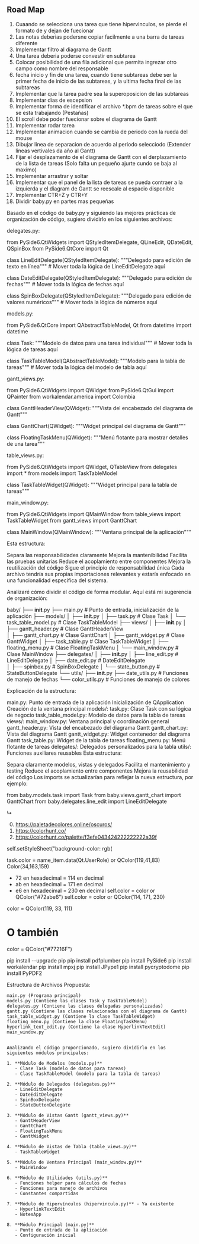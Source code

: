 ## Road Map

1. Cuaando se selecciona una tarea que tiene hipervinculos, se pierde el formato de y dejan de fuecionar
2. Las notas deberias podersne copiar facilmente a una barra de tareas diferente
3. Implementar filtro al diagrama de Gantt
4. Una tarea deberia poderse convestir en subtarea
5. Colocar posibilidad de una fila adicional que permita ingrezar otro campo como nombre del responsable
6. fecha inicio y fin de una tarea, cuando tiene subtareas debe ser la primer fecha de inicio de las subtareas, y la ultima fecha final de las subtareas
7. Implementar que la tarea padre sea la superoposicion de las subtareas
8. Implementar dias de escepsion
9. Implementar forma de identificar el archivo *.bpm de tareas sobre el que se esta trabajando (Pestañas)
10. El scroll debe poder fuecionar sobre el diagrama de Gantt
11. Implementar rodar tarea
12. Implementar animacion cuando se cambia de periodo con la rueda del mouse
13. Dibujar linea de separacion de acuerdo al periodo selecciodo (Extender lineas vertivales da año al Gantt)
14. Fijar el desplazamento de el diagrama de Gantt con el derplazamiento de la lista de tareas (Solo falta un pequeño ajurte cundo se baja al maximo)
15. Implementar arrastrar y soltar
16. Implementar que el panel de la lista de tareas se pueda contraer a la izquierda y el diagram de Gantt se reescale al espacio disponible
17. Implementar CTR+Z y CTR+Y
19. Dividir baby.py en partes mas pequeñas

Basado en el código de baby.py y siguiendo las mejores prácticas de organización de código, sugiero dividirlo en los siguientes archivos:

delegates.py:

from PySide6.QtWidgets import QStyledItemDelegate, QLineEdit, QDateEdit, QSpinBox
from PySide6.QtCore import Qt

class LineEditDelegate(QStyledItemDelegate):
    """Delegado para edición de texto en línea"""
    # Mover toda la lógica de LineEditDelegate aquí

class DateEditDelegate(QStyledItemDelegate):
    """Delegado para edición de fechas"""
    # Mover toda la lógica de fechas aquí
    
class SpinBoxDelegate(QStyledItemDelegate):
    """Delegado para edición de valores numéricos"""
    # Mover toda la lógica de números aquí

models.py:

from PySide6.QtCore import QAbstractTableModel, Qt
from datetime import datetime

class Task:
    """Modelo de datos para una tarea individual"""
    # Mover toda la lógica de tareas aquí

class TaskTableModel(QAbstractTableModel):
    """Modelo para la tabla de tareas"""
    # Mover toda la lógica del modelo de tabla aquí

gantt_views.py:

from PySide6.QtWidgets import QWidget
from PySide6.QtGui import QPainter
from workalendar.america import Colombia

class GanttHeaderView(QWidget):
    """Vista del encabezado del diagrama de Gantt"""
    
class GanttChart(QWidget):
    """Widget principal del diagrama de Gantt"""
    
class FloatingTaskMenu(QWidget):
    """Menú flotante para mostrar detalles de una tarea"""

table_views.py:

from PySide6.QtWidgets import QWidget, QTableView
from delegates import *
from models import TaskTableModel

class TaskTableWidget(QWidget):
    """Widget principal para la tabla de tareas"""

main_window.py:

from PySide6.QtWidgets import QMainWindow
from table_views import TaskTableWidget
from gantt_views import GanttChart

class MainWindow(QMainWindow):
    """Ventana principal de la aplicación"""

Esta estructura:

Separa las responsabilidades claramente
Mejora la mantenibilidad
Facilita las pruebas unitarias
Reduce el acoplamiento entre componentes
Mejora la reutilización del código
Sigue el principio de responsabilidad única
Cada archivo tendría sus propias importaciones relevantes y estaría enfocado en una funcionalidad específica del sistema.






Analizaré cómo dividir el código de forma modular. Aquí está mi sugerencia de organización:

baby/
├── __init__.py
├── main.py                    # Punto de entrada, inicialización de la aplicación
├── models/
│   ├── __init__.py
│   ├── task.py               # Clase Task
│   └── task_table_model.py   # Clase TaskTableModel
├── views/
│   ├── __init__.py
│   ├── gantt_header.py       # Clase GanttHeaderView  
│   ├── gantt_chart.py        # Clase GanttChart
│   ├── gantt_widget.py       # Clase GanttWidget
│   ├── task_table.py         # Clase TaskTableWidget
│   ├── floating_menu.py      # Clase FloatingTaskMenu
│   └── main_window.py        # Clase MainWindow
├── delegates/
│   ├── __init__.py
│   ├── line_edit.py          # LineEditDelegate
│   ├── date_edit.py          # DateEditDelegate  
│   ├── spinbox.py           # SpinBoxDelegate
│   └── state_button.py      # StateButtonDelegate
└── utils/
    ├── __init__.py
    ├── date_utils.py        # Funciones de manejo de fechas
    └── color_utils.py       # Funciones de manejo de colores

Explicación de la estructura:

main.py:
Punto de entrada de la aplicación
Inicialización de QApplication
Creación de la ventana principal
models/:
task.py: Clase Task con su lógica de negocio
task_table_model.py: Modelo de datos para la tabla de tareas
views/:
main_window.py: Ventana principal y coordinación general
gantt_header.py: Vista del encabezado del diagrama Gantt
gantt_chart.py: Vista del diagrama Gantt
gantt_widget.py: Widget contenedor del diagrama Gantt
task_table.py: Widget de la tabla de tareas
floating_menu.py: Menú flotante de tareas
delegates/:
Delegados personalizados para la tabla
utils/:
Funciones auxiliares reusables
Esta estructura:

Separa claramente modelos, vistas y delegados
Facilita el mantenimiento y testing
Reduce el acoplamiento entre componentes
Mejora la reusabilidad del código
Los imports se actualizarían para reflejar la nueva estructura, por ejemplo:

from baby.models.task import Task
from baby.views.gantt_chart import GanttChart 
from baby.delegates.line_edit import LineEditDelegate








↳

0. https://paletadecolores.online/oscuros/
0. https://colorhunt.co/
0. https://colorhunt.co/palette/f3efe043424222222222a39f

self.setStyleSheet("background-color: rgb(

task.color = name_item.data(Qt.UserRole) or QColor(119,41,83)
Color(34,163,159)
- 72 en hexadecimal = 114 en decimal
- ab en hexadecimal = 171 en decimal
- e6 en hexadecimal = 230 en decimal
self.color = color or QColor("#72abe6")
self.color = color or QColor(114, 171, 230)

color = QColor(119, 33, 111)
# O también
color = QColor("#77216F")

pip install --upgrade pip
pip install pdfplumber
pip install PySide6
pip install workalendar
pip install mpxj
pip install JPype1
pip install pycryptodome
pip install PyPDF2

Estructura de Archivos Propuesta:

    main.py (Programa principal)
    models.py (Contiene las clases Task y TaskTableModel)
    delegates.py (Contiene las clases delegadas personalizadas)
    gantt.py (Contiene las clases relacionadas con el diagrama de Gantt)
    task_table_widget.py (Contiene la clase TaskTableWidget)
    floating_menu.py (Contiene la clase FloatingTaskMenu)
    hyperlink_text_edit.py (Contiene la clase HyperlinkTextEdit)
    main_window.py


    Analizando el código proporcionado, sugiero dividirlo en los siguientes módulos principales:

    1. **Módulo de Modelos (models.py)**
       - Clase Task (modelo de datos para tareas)
       - Clase TaskTableModel (modelo para la tabla de tareas)

    2. **Módulo de Delegados (delegates.py)**
       - LineEditDelegate
       - DateEditDelegate
       - SpinBoxDelegate
       - StateButtonDelegate

    3. **Módulo de Vistas Gantt (gantt_views.py)**
       - GanttHeaderView
       - GanttChart
       - FloatingTaskMenu
       - GanttWidget

    4. **Módulo de Vistas de Tabla (table_views.py)**
       - TaskTableWidget

    5. **Módulo de Ventana Principal (main_window.py)**
       - MainWindow

    6. **Módulo de Utilidades (utils.py)**
       - Funciones helper para cálculos de fechas
       - Funciones para manejo de archivos
       - Constantes compartidas

    7. **Módulo de Hipervínculos (hipervinculo.py)** - Ya existente
       - HyperlinkTextEdit
       - NotesApp

    8. **Módulo Principal (main.py)**
       - Punto de entrada de la aplicación
       - Configuración inicial